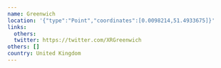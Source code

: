 ```yaml
---
name: Greenwich
location: '{"type":"Point","coordinates":[0.0098214,51.4933675]}'
links:
  others: 
  twitter: https://twitter.com/XRGreenwich
others: []
country: United Kingdom
---
```


